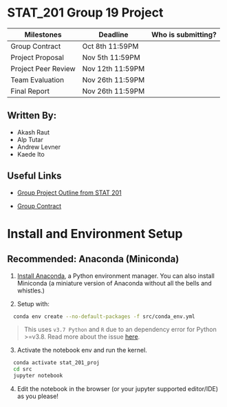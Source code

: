 # STAT_201 Group 19 Project

| Milestones          | Deadline         | Who is submitting? |
| ------------------- | ---------------- | ------------------ |
| Group Contract      | Oct 8th 11:59PM  |                    |
| Project Proposal    | Nov 5th 11:59PM  |                    |
| Project Peer Review | Nov 12th 11:59PM |                    |
| Team Evaluation     | Nov 26th 11:59PM |                    |
| Final Report        | Nov 26th 11:59PM |                    |

## Written By:
* Akash Raut
* Alp Tutar
* Andrew Levner
* Kaede Ito

## Useful Links
* [Group Project Outline from STAT 201](https://ubc-stat.github.io/stat-201/group-project.html)

* [Group Contract](https://docs.google.com/document/d/1oAqF9jbTbj9C6QhEW-NYKRDmF-C4MRixj4sham7cDfs/edit?usp=sharing)



# Install and Environment Setup
## Recommended: Anaconda (Miniconda)
1. [Install Anaconda](https://docs.anaconda.com/anaconda/install/index.html), a Python environment manager. You can also install Miniconda (a miniature version of Anaconda without all the bells and whistles.)

2. Setup with:
  ```sh
    conda env create --no-default-packages -f src/conda_env.yml
  ```

  > This uses `v3.7 Python` and `R` due to an dependency error for Python >=v3.8. Read more about the issue [here](https://github.com/executablebooks/jupyter-book/issues/906).

3. Activate the notebook env and run the kernel.
  ```sh
    conda activate stat_201_proj
    cd src
    jupyter notebook
  ```

4. Edit the notebook in the browser (or your jupyter supported editor/IDE) as you please!


